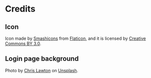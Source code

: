 # Credits

## Icon

Icon made by [Smashicons](https://www.flaticon.com/authors/smashicons)
from [Flaticon](https://www.flaticon.com/), and it is licensed by
[Creative Commons BY 3.0](http://creativecommons.org/licenses/by/3.0/).

## Login page background

Photo by [Chris Lawton](https://unsplash.com/photos/LarvHiXifpA?utm_source=unsplash&utm_medium=referral&utm_content=creditCopyText) on [Unsplash](https://unsplash.com/).


